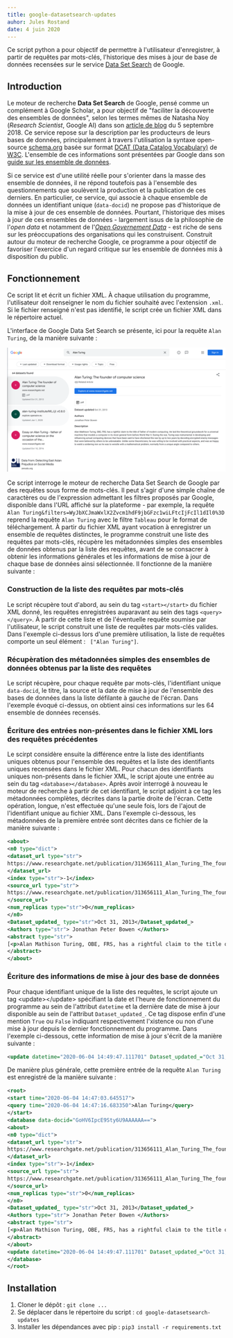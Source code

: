 ```yaml
---
title: google-datasetsearch-updates
auhor: Jules Rostand
date: 4 juin 2020
---
```


Ce script python a pour objectif de permettre à l'utilisateur d'enregistrer, à partir de requêtes par mots-clés, l'historique des mises à jour de base de données recensées sur le service [Data Set Search](https://datasetsearch.research.google.com/) de Google.

## Introduction

Le moteur de recherche **Data Set Search** de Google, pensé comme un complément à Google Scholar, a pour objectif de "faciliter la découverte des ensembles de données", selon les termes mêmes de Natasha Noy (*Research Scientist*, Google AI) dans son [article de blog](https://www.blog.google/products/search/making-it-easier-discover-datasets/) du 5 septembre 2018. Ce service repose sur la description par les producteurs de leurs bases de données, principalement à travers l'utilisation la syntaxe open-source [schema.org](https://schema.org/Dataset) basée sur format [DCAT (Data Catalog Vocabulary)](https://www.w3.org/) de [W3C](https://www.w3.org/TR/vocab-dcat/). L'ensemble de ces informations sont présentées par Google dans son [guide sur les ensemble de données](https://developers.google.com/search/docs/data-types/dataset).  

Si ce service est d'une utilité réelle pour s'orienter dans la masse des ensemble de données, il ne répond toutefois pas à l'ensemble des questionnements que soulèvent la production et la publication de ces derniers. En particulier, ce service, qui associe à chaque ensemble de données un identifiant unique (```data-docid```) ne propose pas d'historique de la mise à jour de ces ensemble de données. Pourtant, l'historique des mises à jour de ces ensembles de données - largement issus de la philosophie de l'*open data* et notamment de l'[*Open Governement Data*](https://www.oecd.org/gov/digital-government/open-government-data.htm) - est riche de sens sur les préoccupations des organisations qui les construisent. Construit autour du moteur de recherche Google, ce programme a pour objectif de favoriser l'exercice d'un regard critique sur les ensemble de données mis à disposition du public.

## Fonctionnement

Ce script lit et écrit un fichier XML. À chaque utilisation du programme, l'utilisateur doit renseigner le nom du fichier souhaité avec l'extension `.xml`. Si le fichier renseigné n'est pas identifié, le script crée un fichier XML dans le répertoire actuel. 

L'interface de Google Data Set Search se présente, ici pour la requête `Alan Turing`, de la manière suivante :  

![Alan Turing](./alan-turing.png "Alan Turing")

Ce script interroge le moteur de recherche Data Set Search de Google par des requêtes sous forme de mots-clés. Il peut s'agir d'une simple chaîne de caractères ou de l'expression admettant les filtres proposés par Google, disponible dans l'URL affiché sur la plateforme - par exemple, la requête `Alan Turing&filters=WyJbXCJmaWxlX2Zvcm1hdF9jbGFzc1wiLFtcIjFcIl1dIl0%3D` reprend la requête `Alan Turing` avec le filtre `Tableau` pour le format de téléchargement. À partir du fichier XML ayant vocation à enregistrer un ensemble de requêtes distinctes, le programme construit une liste des requêtes par mots-clés, récupère les métadonnées simples des ensembles de données obtenus par la liste des requêtes, avant de se consacrer à obtenir les informations générales et les informations de mise à jour de chaque base de données ainsi sélectionnée. Il fonctionne de la manière suivante : 

### Construction de la liste des requêtes par mots-clés

Le script récupère tout d'abord, au sein du tag `<start></start>` du fichier XML donné, les requêtes enregistrées auparavant au sein des tags `<query></query>`. À partir de cette liste et de l'éventuelle requête soumise par l'utilisateur, le script construit une liste de requêtes par mots-clés valides. Dans l'exemple ci-dessus lors d'une première utilisation, la liste de requêtes comporte un seul élément : ` ["Alan Turing"]`.

### Récupèration des métadonnées simples des ensembles de données obtenus par la liste des requêtes

Le script récupère, pour chaque requête par mots-clés, l'identifiant unique `data-docid`, le titre, la source et la date de mise à jour de l'ensemble des bases de données dans la liste défilante à gauche de l'écran. Dans l'exemple évoqué ci-dessus, on obtient ainsi ces informations sur les 64 ensemble de données recensés.

### Écriture des entrées non-présentes dans le fichier XML lors des requêtes précédentes 

Le scirpt considère ensuite la différence entre la liste des identifiants uniques obtenus pour l'ensemble des requêtes et la liste des identifiants uniques recensées dans le fichier XML. Pour chacun des identifiants uniques non-présents dans le fichier XML, le script ajoute une entrée au sein du tag `<database></database>`. Après avoir interrogé à nouveau le moteur de recherche à partir de cet identifiant, le script adjoint à ce tag les métadonnées complètes, décrites dans la partie droite de l'écran. Cette opération, longue, n'est effectuée qu'une seule fois, lors de l'ajout de l'identifiant unique au fichier XML. Dans l'exemple ci-dessous, les métadonnées de la première entrée sont décrites dans ce fichier de la manière suivante : 

```xml
<about>
<n0 type="dict">
<dataset_url type="str">
https://www.researchgate.net/publication/313656111_Alan_Turing_The_founder_of_computer_science
</dataset_url>
<index type="str">-1</index>
<source_url type="str">
https://www.researchgate.net/publication/313656111_Alan_Turing_The_founder_of_computer_science
</source_url>
<num_replicas type="str">0</num_replicas>
</n0>
<Dataset_updated_ type="str">Oct 31, 2013</Dataset_updated_>
<Authors type="str"> Jonathan Peter Bowen </Authors>
<abstract type="str">
[<p>Alan Mathison Turing, OBE, FRS, has a rightful claim to the title of father of modern computing. He laid the theoretical groundwork for a universal machine that models a computer in its most general form before World War II. During the war, Turing was instrumental in developing and influencing actual computing devices that have been said to have shortened the war by up to two years by decoding encrypted enemy messages that were believed by others to be unbreakable. Unlike some theoreticians, he was willing to be involved with practical aspects, and was as happy to wield a soldering iron as he was to wrestle with a mathematical problem, normally from a unique angle compared to others.</p>]
</abstract>
</about>
```

### Écriture des informations de mise à jour des base de données

Pour chaque identifiant unique de la liste des requêtes, le script ajoute un tag \<update>\</update> spécifiant la date et l'heure de fonctionnement du programme au sein de l'attribut `datetime` et la dernière date de mise à jour disponible au sein de l'attribut `Dataset_updated_`. Ce tag dispose enfin d'une mention `True` ou `False` ìndiquant respectivement l'xistence ou non d'une mise à jour depuis le dernier fonctionnement du programme. Dans l'exemple ci-dessous, cette information de mise à jour s'écrit de la manière suivante : 

```xml
<update datetime="2020-06-04 14:49:47.111701" Dataset_updated_="Oct 31, 2013">True</update>
```

De manière plus générale, cette première entrée de la requête `Alan Turing` est enregistré de la manière suivante : 

```xml
<root>
<start time="2020-06-04 14:47:03.645517">
<query time="2020-06-04 14:47:16.683350">Alan Turing</query>
</start>
<database data-docid="GoHV6IpcE9Sty6U9AAAAAA==">
<about>
<n0 type="dict">
<dataset_url type="str">
https://www.researchgate.net/publication/313656111_Alan_Turing_The_founder_of_computer_science
</dataset_url>
<index type="str">-1</index>
<source_url type="str">
https://www.researchgate.net/publication/313656111_Alan_Turing_The_founder_of_computer_science
</source_url>
<num_replicas type="str">0</num_replicas>
</n0>
<Dataset_updated_ type="str">Oct 31, 2013</Dataset_updated_>
<Authors type="str"> Jonathan Peter Bowen </Authors>
<abstract type="str">
[<p>Alan Mathison Turing, OBE, FRS, has a rightful claim to the title of father of modern computing. He laid the theoretical groundwork for a universal machine that models a computer in its most general form before World War II. During the war, Turing was instrumental in developing and influencing actual computing devices that have been said to have shortened the war by up to two years by decoding encrypted enemy messages that were believed by others to be unbreakable. Unlike some theoreticians, he was willing to be involved with practical aspects, and was as happy to wield a soldering iron as he was to wrestle with a mathematical problem, normally from a unique angle compared to others.</p>]
</abstract>
</about>
<update datetime="2020-06-04 14:49:47.111701" Dataset_updated_="Oct 31, 2013">True</update>
</database>
</root>
```

## Installation

1. Cloner le dépôt : `git clone ...`
2. Se déplacer dans le répertoire du script : `cd google-datasetsearch-updates`
3. Installer les dépendances avec pip : `pip3 install -r requirements.txt`
